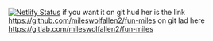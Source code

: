 [![Netlify Status](https://api.netlify.com/api/v1/badges/3ebf60dc-6748-4888-965d-11b5049a2c29/deploy-status)](https://app.netlify.com/sites/fun-miles1/deploys)
if you want it on git hud her is the link https://github.com/mileswolfallen2/fun-miles on git lad here https://gitlab.com/mileswolfallen2/fun-miles
